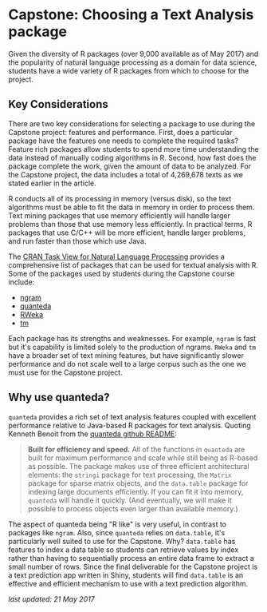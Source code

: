 # Capstone: Choosing a Text Analysis package

Given the diversity of R packages (over 9,000 available as of May 2017) and the popularity of natural language processing as a domain for data science, students have a wide variety of R packages from which to choose for the project.

## Key Considerations

There are two key considerations for selecting a package to use during the Capstone project: features and performance. First, does a particular package have the features one needs to complete the required tasks? Feature rich packages allow students to spend more time understanding the data instead of manually coding algorithms in R. Second, how fast does the package complete the work, given the amount of data to be analyzed. For the Capstone project, the data includes a total of 4,269,678 texts as we stated earlier in the article.

R conducts all of its processing in memory (versus disk), so the text algorithms must be able to fit the data in memory in order to process them. Text mining packages that use memory efficiently will handle larger problems than those that use memory less efficiently. In practical terms, R packages that use C/C++ will be more efficient, handle larger problems, and run faster than those which use Java.

The [CRAN Task View for Natural Language Processing](https://cran.r-project.org/web/views/NaturalLanguageProcessing.html) provides a comprehensive list of packages that can be used for textual analysis with R. Some of the packages used by students during the Capstone course include:

* [ngram](https://cran.r-project.org/web/packages/ngram/vignettes/ngram-guide.pdf)
* [quanteda](https://cran.r-project.org/web/packages/quanteda/quanteda.pdf)
* [RWeka](https://cran.r-project.org/web/packages/RWeka/RWeka.pdf)
* [tm](https://cran.r-project.org/web/packages/tm/vignettes/tm.pdf)

Each package has its strengths and weaknesses. For example, `ngram` is fast but it's capability is limited solely to the production of ngrams. `RWeka` and `tm` have a broader set of text mining features, but have significantly slower performance and do not scale well to a large corpus such as the one we must use for the Capstone project.

## Why use quanteda?

`quanteda` provides a rich set of text analysis features coupled with excellent performance relative to Java-based R packages for text analysis. Quoting Kenneth Benoit from the [quanteda github README](https://github.com/kbenoit/quanteda):

> **Built for efficiency and speed.** All of the functions in `quanteda` are built for maximum performance and scale while still being as R-based as possible. The package makes use of three efficient architectural elements: the `stringi` package for text processing, the `Matrix` package for sparse matrix objects, and the `data.table` package for indexing large documents efficiently. If you can fit it into memory, `quanteda` will handle it quickly. (And eventually, we will make it possible to process objects even larger than available memory.)

The aspect of quanteda being "R like" is very useful, in contrast to packages like `ngram`. Also, since `quanteda` relies on `data.table`, it's particularly well suited to use for the Capstone. Why? `data.table` has features to index a data table so students can retrieve values by index rather than having to sequentially process an entire data frame to extract a small number of rows. Since the final deliverable for the Capstone project is a text prediction app written in Shiny, students will find `data.table` is an effective and efficient mechanism to use with a text prediction algorithm.

*last updated: 21 May 2017*
